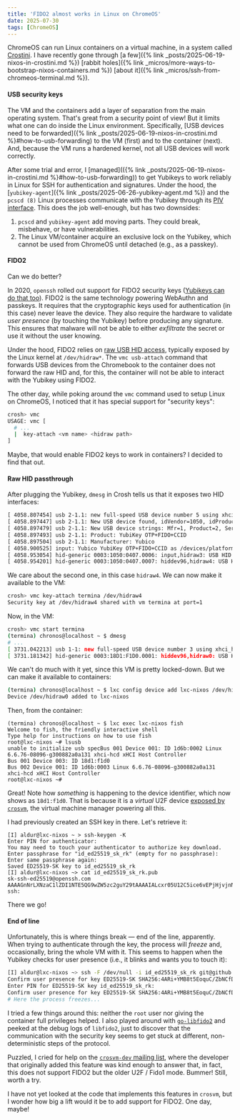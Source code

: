 ```yaml
---
title: 'FIDO2 almost works in Linux on ChromeOS'
date: 2025-07-30
tags: [ChromeOS]
---
```


ChromeOS can run Linux containers on a virtual machine, in a system called
[Crostini](https://chromeos.dev/en/linux). I have recently gone through [a
few]({% link _posts/2025-06-19-nixos-in-crostini.md %}) [rabbit holes]({% link
_micros/more-ways-to-bootstrap-nixos-containers.md %}) [about it]({% link
_micros/ssh-from-chromeos-terminal.md %}).

#### USB security keys

The VM and the containers add a layer of separation from the main operating
system. That's great from a security point of view! But it limits what one can
do inside the Linux environment. Specifically, [USB devices need to be
forwarded]({% link _posts/2025-06-19-nixos-in-crostini.md
%}#how-to-usb-forwarding) to the VM (first) and to the container (next). And,
because the VM runs a hardened kernel, not all USB devices will work correctly.

After some trial and error, I [managed](({% link
_posts/2025-06-19-nixos-in-crostini.md %}#how-to-usb-forwarding)) to get
Yubikeys to work reliably in Linux for SSH for authentication and signatures.
Under the hood, the [`yubikey-agent`]({% link
_posts/2025-06-26-yubikey-agent.md %}) and the `pcscd (8)` Linux processes
communicate with the Yubikey through its [PIV
interface](https://developers.yubico.com/yubico-piv-tool/YubiKey_PIV_introduction.html).
This does the job well-enough, but has two downsides:

1. `pcscd` and `yubikey-agent` add moving parts. They could break, misbehave,
   or have vulnerabilities.
1. The Linux VM/container acquire an exclusive lock on the Yubikey, which
   cannot be used from ChromeOS until detached (e.g., as a passkey).

#### FIDO2

Can we do better?

In 2020, `openssh` rolled out support for FIDO2 security keys ([Yubikeys can
do that too](https://developers.yubico.com/SSH/Securing_SSH_with_FIDO2.html)).
FIDO2 is the same technology powering WebAuthn and passkeys. It requires that
the cryptographic keys used for authentication (in this case) never leave the
device. They also require the hardware to validate _user presence_ (by touching
the Yubikey) before producing any signature. This ensures that malware will not
be able to either _exfiltrate_ the secret or use it without the user knowing.

Under the hood, FIDO2 relies on [raw USB HID
access](https://docs.kernel.org/hid/hidraw.html), typically exposed by the
Linux kernel at `/dev/hidraw*`. The `vmc usb-attach` command that forwards USB
devices from the Chromebook to the container does not forward the raw HID and,
for this, the container will not be able to interact with the Yubikey using
FIDO2.

The other day, while poking around the `vmc` command used to setup Linux on
ChromeOS, I noticed that it has special support for "security keys":

```bash
crosh> vmc 
USAGE: vmc [
  # ...
  |  key-attach <vm name> <hidraw path>
]
```

Maybe, that would enable FIDO2 keys to work in containers? I decided to find that out.

#### Raw HID passthrough

After plugging the Yubikey, `dmesg` in Crosh tells us that it exposes two HID interfaces:

```txt
[ 4058.807454] usb 2-1.1: new full-speed USB device number 5 using xhci-mtk
[ 4058.897447] usb 2-1.1: New USB device found, idVendor=1050, idProduct=0407, bcdDevice= 5.43
[ 4058.897479] usb 2-1.1: New USB device strings: Mfr=1, Product=2, SerialNumber=0
[ 4058.897493] usb 2-1.1: Product: YubiKey OTP+FIDO+CCID
[ 4058.897504] usb 2-1.1: Manufacturer: Yubico
[ 4058.900525] input: Yubico YubiKey OTP+FIDO+CCID as /devices/platform/soc/16700000.usb/usb2/2-1/2-1.1/2-1.1:1.0/0003:1050:0407.0006/input/input12
[ 4058.953054] hid-generic 0003:1050:0407.0006: input,hidraw3: USB HID v1.10 Keyboard [Yubico YubiKey OTP+FIDO+CCID] on usb-16700000.usb-1.1/input0
[ 4058.954201] hid-generic 0003:1050:0407.0007: hiddev96,hidraw4: USB HID v1.10 Device [Yubico YubiKey OTP+FIDO+CCID] on usb-16700000.usb-1.1/input1
```

We care about the second one, in this case `hidraw4`. We can now make it available to the VM:

```bash
crosh> vmc key-attach termina /dev/hidraw4
Security key at /dev/hidraw4 shared with vm termina at port=1
```

Now, in the VM:

```bash
crosh> vmc start termina
(termina) chronos@localhost ~ $ dmesg
# ...
[ 3731.042213] usb 1-1: new full-speed USB device number 3 using xhci_hcd
[ 3731.181342] hid-generic 0003:18D1:F1D0.0001: hiddev96,hidraw0: USB HID v1.10 Device [HID 18d1:f1d0] on usb-0000:00:0c.0-1/input0
```

We can't do much with it yet, since this VM is pretty locked-down. But
we can make it available to containers:

```bash
(termina) chronos@localhost ~ $ lxc config device add lxc-nixos /dev/hidraw0 unix-char source=/dev/hidraw0 uid=1000 required=false
Device /dev/hidraw0 added to lxc-nixos
```

Then, from the container:

```fish
(termina) chronos@localhost ~ $ lxc exec lxc-nixos fish
Welcome to fish, the friendly interactive shell
Type help for instructions on how to use fish
root@lxc-nixos ~# lsusb 
unable to initialize usb specBus 001 Device 001: ID 1d6b:0002 Linux 6.6.76-08096-g300882a0a131 xhci-hcd xHCI Host Controller
Bus 001 Device 003: ID 18d1:f1d0  
Bus 002 Device 001: ID 1d6b:0003 Linux 6.6.76-08096-g300882a0a131 xhci-hcd xHCI Host Controller
root@lxc-nixos ~#
```

Great! Note how _something_ is happening to the device identifier, which now
shows as `18d1:f1d0`. That is because it is a _virtual_ U2F device [exposed
by `crosvm`](https://crosvm.dev/book/devices/virtual_u2f.html), the virtual
machine manager powering all this.

I had previously created an SSH key in there. Let's retrieve it:

```fish
[I] aldur@lxc-nixos ~ > ssh-keygen -K
Enter PIN for authenticator: 
You may need to touch your authenticator to authorize key download.
Enter passphrase for "id_ed25519_sk_rk" (empty for no passphrase): 
Enter same passphrase again: 
Saved ED25519-SK key to id_ed25519_sk_rk
[I] aldur@lxc-nixos ~> cat id_ed25519_sk_rk.pub 
sk-ssh-ed25519@openssh.com AAAAGnNrLXNzaC1lZDI1NTE5QG9wZW5zc2guY29tAAAAIALcxr05U12C5ice6vEPjHjvjnNsGb2ARcF2jLxDleyWAAAABHNzaDo= ssh:
```

There we go!

#### End of line

Unfortunately, this is where things break — end of the line, apparently. When
trying to authenticate through the key, the process will _freeze_ and,
occasionally, bring the whole VM with it. This seems to happen when the Yubikey
checks for user presence (i.e., it blinks and wants you to touch it):

```bash
[I] aldur@lxc-nixos ~> ssh -F /dev/null -i id_ed25519_sk_rk git@github.com
Confirm user presence for key ED25519-SK SHA256:4ARi+YMB8t5EoquC/ZbNCfD62gI+/ObXwMa/TYj5oZo
Enter PIN for ED25519-SK key id_ed25519_sk_rk: 
Confirm user presence for key ED25519-SK SHA256:4ARi+YMB8t5EoquC/ZbNCfD62gI+/ObXwMa/TYj5oZo
# Here the process freezes...
```

I tried a few things around this: neither the `root` user nor giving the
container full privileges helped. I also played around with
[`go-libfido2`](https://github.com/keys-pub/go-libfido2) and peeked at the
debug logs of `libfido2`, just to discover that the communication with the
security key seems to get stuck at different, non-deterministic steps of the
protocol.

Puzzled, I cried for help on the [`crosvm-dev` mailing
list](https://groups.google.com/a/chromium.org/g/crosvm-dev/c/D5iCnoTk-4k/m/Q6u8xk9DAQAJ),
where the developer that originally added this feature was kind enough to
answer that, in fact, this does not support FIDO2 but the older U2F / Fido1
mode. Bummer! Still, worth a try.

I have not yet looked at the code that implements this features in `crosvm`,
but I wonder how big a lift would it be to add support for FIDO2. One day, maybe!
